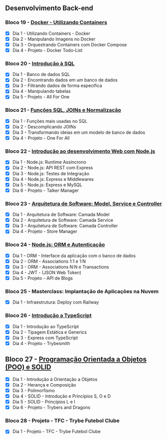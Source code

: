 ## Desenvolvimento Back-end
### Bloco 19 - [Docker - Utilizando Containers](https://github.com/ImVictorM/Exercicios-Trybe/tree/main/Modulo%203%20-%20Desenvolvimento%20Back-end/Bloco%2019%20-%20Docker%20-%20Utilizando%20containers)
- [x] Dia 1 - Utilizando Containers - Docker
- [x] Dia 2 - Manipulando Imagens no Docker
- [x] Dia 3 - Orquestrando Containers com Docker Compose
- [x] Dia 4 - Projeto - Docker Todo-List

### Bloco 20 - [Introdução à SQL](https://github.com/ImVictorM/Exercicios-Trybe/tree/main/Modulo%203%20-%20Desenvolvimento%20Back-end/Bloco%2020%20-%20Introducao%20a%20SQL)
- [x] Dia 1 - Banco de dados SQL
- [x] Dia 2 - Encontrando dados em um banco de dados
- [x] Dia 3 - Filtrando dados de forma específica
- [x] Dia 4 - Manipulando tabelas
- [x] Dia 5 - Projeto - All For One

### Bloco 21 - [Funções SQL, JOINs e Normalização](https://github.com/ImVictorM/Exercicios-Trybe/tree/main/Modulo%203%20-%20Desenvolvimento%20Back-end/Bloco%2021%20-%20Funcoes%20SQL%2C%20JOINs%20e%20Normalizacao)
- [x] Dia 1 - Funções mais usadas no SQL
- [x] Dia 2 - Descomplicando JOINs
- [x] Dia 3 - Transformando ideias em um modelo de banco de dados
- [x] Dia 4 - Projeto - One For All

### Bloco 22 - [Introdução ao desenvolvimento Web com Node.js](https://github.com/ImVictorM/Exercicios-Trybe/tree/main/Modulo%203%20-%20Desenvolvimento%20Back-end/Bloco%2022%20-%20Introdu%C3%A7%C3%A3o%20ao%20desenvolvimento%20Web%20com%20Node.js)
- [x] Dia 1 - Node.js: Runtime Assíncrono
- [x] Dia 2 - Node.js: API REST com Express
- [x] Dia 3 - Node.js: Testes de Integração
- [x] Dia 4 - Node.js: Express e Middlewares
- [x] Dia 5 - Node.js: Express e MySQL
- [x] Dia 6 - Projeto - Talker Manager

### Bloco 23 - [Arquitetura de Software: Model, Service e Controller](https://github.com/ImVictorM/Exercicios-Trybe/tree/main/Modulo%203%20-%20Desenvolvimento%20Back-end/Bloco%2023%20-%20Arquitetura%20de%20Software:%20Model%2C%20Service%20e%20Controller/Dia%201%20-%20Camada%20Model/Exercicios%20conteudo/promise-all)
- [x] Dia 1 - Arquitetura de Software: Camada Model
- [x] Dia 2 - Arquitetura de Software: Camada Service
- [x] Dia 3 - Arquitetura de Software: Camada Controller
- [x] Dia 4 - Projeto - Store Manager

### Bloco 24 - [Node.js: ORM e Autenticação](https://github.com/ImVictorM/Exercicios-Trybe/tree/main/Modulo%203%20-%20Desenvolvimento%20Back-end/Bloco%2024%20-%20Nodejs:%20ORM%20e%20Autenticacao)
- [x] Dia 1 - ORM - Interface da aplicação com o banco de dados
- [x] Dia 2 - ORM - Associations 1:1 e 1:N
- [x] Dia 3 - ORM - Associations N:N e Transactions
- [x] Dia 4 - JWT - (JSON Web Token)
- [x] Dia 5 - Projeto - API de Blogs

### Bloco 25 - Masterclass: Implantação de Aplicações na Nuvem
- [x] Dia 1 - Infraestrutura: Deploy com Railway

### Bloco 26 - [Introdução a TypeScript](https://github.com/ImVictorM/Exercicios-Trybe/tree/main/Modulo%203%20-%20Desenvolvimento%20Back-end/Bloco%2026%20-%20Introdu%C3%A7%C3%A3o%20a%20TypeScript)
- [x] Dia 1 - Introdução ao TypeScript
- [x] Dia 2 - Tipagem Estática e Generics
- [x] Dia 3 - Express com TypeScript
- [x] Dia 4 - Projeto - Trybesmith

## Bloco 27 - [Programação Orientada a Objetos (POO) e SOLID](https://github.com/ImVictorM/Exercicios-Trybe/tree/main/Modulo%203%20-%20Desenvolvimento%20Back-end/Bloco%2027%20-%20POO%20e%20SOLID)
- [x] Dia 1 - Introdução à Orientação a Objetos
- [x] Dia 2 - Herança e Composição
- [x] Dia 3 - Polimorfismo
- [x] Dia 4 - SOLID - Introdução e Princípios S, O e D
- [x] Dia 5 - SOLID - Princípios L e I
- [x] Dia 6 - Projeto - Trybers and Dragons

### Bloco 28 - Projeto - TFC - Trybe Futebol Clube
- [x] Dia 1 - Projeto - TFC - Trybe Futebol Clube
